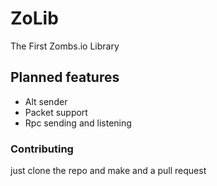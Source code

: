 # ZoLib
 The First Zombs.io Library

## Planned features
 - Alt sender
 - Packet support
 - Rpc sending and listening


### Contributing
 just clone the repo and make and a pull request
